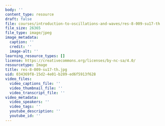 ```yaml
---
body: ''
content_type: resource
draft: false
file: courses/introduction-to-oscillations-and-waves/res-8-009-su17-th.jpg
file_size: 26365
file_type: image/jpeg
image_metadata:
  caption: ''
  credit: ''
  image-alt: ''
learning_resource_types: []
license: https://creativecommons.org/licenses/by-nc-sa/4.0/
resourcetype: Image
title: res-8-009-su17-th.jpg
uid: 034369f8-15d2-4e01-b289-ed6f5913f628
video_files:
  video_captions_file: ''
  video_thumbnail_file: ''
  video_transcript_file: ''
video_metadata:
  video_speakers: ''
  video_tags: ''
  youtube_description: ''
  youtube_id: ''
---
```

